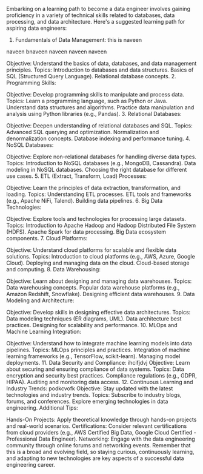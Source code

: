 Embarking on a learning path to become a data engineer involves gaining proficiency in a variety of technical skills related to databases, data processing, and data architecture. Here's a suggested learning path for aspiring data engineers:

1. Fundamentals of Data Management:
this is naveen

naveen
bnaveen
naveen
naveen
naveen


Objective: Understand the basics of data, databases, and data management principles.
Topics:
Introduction to databases and data structures.
Basics of SQL (Structured Query Language).
Relational database concepts.
2. Programming Skills:

Objective: Develop programming skills to manipulate and process data.
Topics:
Learn a programming language, such as Python or Java.
Understand data structures and algorithms.
Practice data manipulation and analysis using Python libraries (e.g., Pandas).
3. Relational Databases:

Objective: Deepen understanding of relational databases and SQL.
Topics:
Advanced SQL querying and optimization.
Normalization and denormalization concepts.
Database indexing and performance tuning.
4. NoSQL Databases:

Objective: Explore non-relational databases for handling diverse data types.
Topics:
Introduction to NoSQL databases (e.g., MongoDB, Cassandra).
Data modeling in NoSQL databases.
Choosing the right database for different use cases.
5. ETL (Extract, Transform, Load) Processes:

Objective: Learn the principles of data extraction, transformation, and loading.
Topics:
Understanding ETL processes.
ETL tools and frameworks (e.g., Apache NiFi, Talend).
Building data pipelines.
6. Big Data Technologies:

Objective: Explore tools and technologies for processing large datasets.
Topics:
Introduction to Apache Hadoop and Hadoop Distributed File System (HDFS).
Apache Spark for data processing.
Big Data ecosystem components.
7. Cloud Platforms:

Objective: Understand cloud platforms for scalable and flexible data solutions.
Topics:
Introduction to cloud platforms (e.g., AWS, Azure, Google Cloud).
Deploying and managing data on the cloud.
Cloud-based storage and computing.
8. Data Warehousing:

Objective: Learn about designing and managing data warehouses.
Topics:
Data warehousing concepts.
Popular data warehouse platforms (e.g., Amazon Redshift, Snowflake).
Designing efficient data warehouses.
9. Data Modeling and Architecture:

Objective: Develop skills in designing effective data architectures.
Topics:
Data modeling techniques (ER diagrams, UML).
Data architecture best practices.
Designing for scalability and performance.
10. MLOps and Machine Learning Integration:

Objective: Understand how to integrate machine learning models into data pipelines.
Topics:
MLOps principles and practices.
Integration of machine learning frameworks (e.g., TensorFlow, scikit-learn).
Managing model deployments.
11. Data Security and Compliance:
ihcifjdvj
Objective: Learn about securing and ensuring compliance of data systems.
Topics:
Data encryption and security best practices.
Compliance regulations (e.g., GDPR, HIPAA).
Auditing and monitoring data access.
12. Continuous Learning and Industry Trends:
podkcvofk
Objective: Stay updated with the latest technologies and industry trends.
Topics:
Subscribe to industry blogs, forums, and conferences.
Explore emerging technologies in data engineering.
Additional Tips:

Hands-On Projects: Apply theoretical knowledge through hands-on projects and real-world scenarios.
Certifications: Consider relevant certifications from cloud providers (e.g., AWS Certified Big Data, Google Cloud Certified - Professional Data Engineer).
Networking: Engage with the data engineering community through online forums and networking events.
Remember that this is a broad and evolving field, so staying curious, continuously learning, and adapting to new technologies are key aspects of a successful data engineering career.